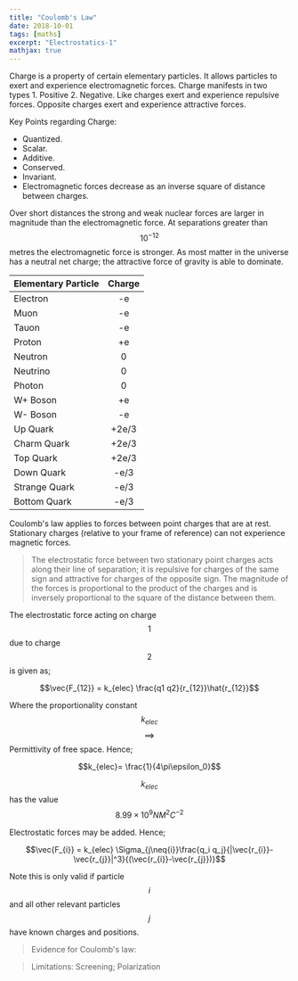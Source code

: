 ```yaml
---
title: "Coulomb's Law"
date: 2018-10-01
tags: [maths]
excerpt: "Electrostatics-1"
mathjax: true
---
```


Charge is a property of certain elementary particles. It allows particles to exert and experience electromagnetic forces. Charge manifests in two types 1. Positive 2. Negative. Like charges exert and experience repulsive forces. Opposite charges exert and experience attractive forces.

Key Points regarding Charge:
* Quantized.
* Scalar.
* Additive.
* Conserved.
* Invariant.  
* Electromagnetic forces decrease as an inverse square of distance between charges.

Over short distances the strong and weak nuclear forces are larger in magnitude than the electromagnetic force.  At separations greater than $$10^{-12}$$ metres the electromagnetic force is stronger. As most matter in the universe has a neutral net charge; the attractive force of gravity is able to dominate.

| Elementary Particle | Charge  |
| ------------- |:-------------:|
| Electron      | -e            |
| Muon          | -e            |
| Tauon         | -e            |
| Proton        | +e            |
| Neutron       | 0             |
| Neutrino      | 0             |
| Photon        | 0             |
| W+ Boson      | +e            |
| W- Boson      | -e            |
| Up Quark      | +2e/3         |
| Charm Quark   | +2e/3         |
| Top Quark     | +2e/3         |
| Down Quark    | -e/3          |
| Strange Quark | -e/3          |
| Bottom Quark  | -e/3          |

Coulomb's law applies to forces between point charges that are at rest. Stationary charges (relative to your frame of reference) can not experience magnetic forces.

>The electrostatic force between two stationary point charges acts along their line of separation; it is repulsive for charges of the same sign and attractive for charges of the opposite sign. The magnitude of the forces is proportional to the product of the charges and is inversely proportional to the square of the distance between them.

The electrostatic force acting on charge $$1$$ due to charge $$2$$ is given as;

$$\vec{F_{12}} = k_{elec} \frac{q1 q2}{r_{12}}\hat{r_{12}}$$

Where the proportionality constant $$k_{elec}$$ $$\implies$$ Permittivity of free space. Hence;

$$k_{elec}= \frac{1}{4\pi\epsilon_0}$$

$$k_{elec}$$ has the value $$8.99 \times 10^9 N M^2 C^{-2}$$

Electrostatic forces may be added. Hence;

$$\vec{F_{i}} = k_{elec} \Sigma_{j\neq{i}}\frac{q_i q_j}{|\vec{r_{i}}-\vec{r_{j}}|^3}{(\vec{r_{i}}-\vec{r_{j}})}$$

Note this is only valid if particle $$i$$ and all other relevant particles $$j$$ have known charges and positions.

>Evidence for Coulomb's law:

>Limitations:
Screening; Polarization

